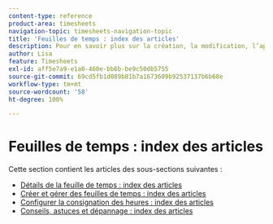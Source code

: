 ```yaml
---
content-type: reference
product-area: timesheets
navigation-topic: timesheets-navigation-topic
title: 'Feuilles de temps : index des articles'
description: Pour en savoir plus sur la création, la modification, l’approbation et la gestion des feuilles de temps, des profils de feuille de temps et des types d’heure, consultez les sections suivantes.
author: Lisa
feature: Timesheets
exl-id: aff5e7a9-e1a0-460e-bb6b-be9c50db5755
source-git-commit: 69cd5fb1d089b81b7a1673609b92537137b6b68e
workflow-type: tm+mt
source-wordcount: '58'
ht-degree: 100%

---
```


# Feuilles de temps : index des articles

<!-- Audited: 12/2023 -->

Cette section contient les articles des sous-sections suivantes :

* [Détails de la feuille de temps : index des articles](../timesheets/timesheets/timesheets.md)
* [Créer et gérer des feuilles de temps : index des articles](../timesheets/create-and-manage-timesheets/create-and-manage-timesheets.md)
* [Configurer la consignation des heures : index des articles](../timesheets/config-timesheet-prefs/configure-timesheet-preferences.md)
* [Conseils, astuces et dépannage : index des articles](../timesheets/tips-tricks-and-troubleshooting/tips-tricks-and-troubleshooting-timesheets.md)
